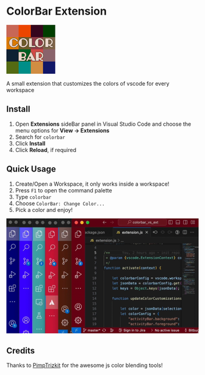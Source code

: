 # ColorBar Extension   
![Example](./images/icon.png)

A small extension that customizes the colors of vscode for every workspace

## Install

1. Open **Extensions** sideBar panel in Visual Studio Code and choose the menu options for **View → Extensions**
1. Search for `colorbar`
1. Click **Install**
1. Click **Reload**, if required


## Quick Usage

1. Create/Open a Workspace, it only works inside a workspace!
1. Press `F1` to open the command palette
1. Type `colorbar`
1. Choose `ColorBar: Change Color...`
1. Pick a color and enjoy!

![Example](./images/example.gif)

## Credits
Thanks to [PimpTrizkit](https://github.com/PimpTrizkit/PJs) for the awesome js color blending tools!